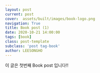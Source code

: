 ```yaml
---
layout: post
current: post
cover:  assets/built/images/book-logo.png
navigation: True
title: Book post (1) 
date: 2020-10-21 14:00:00
tags: [book]
class: post-template
subclass: 'post tag-book'
author: LEESONGHO
---
```


이 글은 첫번째 Book post 입니다!!